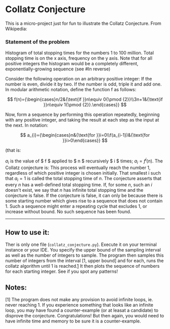 # Collatz Conjecture

This is a micro-project just for fun to illustrate the Collatz Conjecture. From Wikipedia:

### Statement of the problem
Histogram of total stopping times for the numbers 1 to 100 million. Total stopping time is on the x axis, 
frequency on the y axis. Note that for all positive integers the histogram would be a completely different, 
exponentially-growing sequence (see #In reverse)

Consider the following operation on an arbitrary positive integer:
If the number is even, divide it by two.
If the number is odd, triple it and add one.
In modular arithmetic notation, define the function f as follows:

$$
f(n)={\begin{cases}n/2&{\text{if }}n\equiv 0{\pmod {2}}\\3n+1&{\text{if }}n\equiv 1{\pmod {2}}.\end{cases}}
$$

Now, form a sequence by performing this operation repeatedly, beginning with any positive integer, and taking the result at
each step as the input at the next.
In notation:

$$
 a_{i}={\begin{cases}n&{\text{for }}i=0\\f(a_{i-1})&{\text{for }}i>0\end{cases}}
$$

(that is: 

$a_{i}$ is the value of $ f $ applied to $ n $ recursively $ i $ times; 
$a_{i}=f^{i}(n)$.
The Collatz conjecture is: This process will eventually reach the number 1, regardless of which positive integer is chosen 
initially.
That smallest i such that $a_i = 1$ is called the total stopping time of $n$. The conjecture asserts that every $n$ has a 
well-defined total stopping time. If, for some $n$, such an $i$ doesn't exist, we say that $n$ has infinite total stopping time 
and the conjecture is false.
If the conjecture is false, it can only be because there is some starting number which gives rise to a sequence that does 
not contain 1. Such a sequence might enter a repeating cycle that excludes 1, or increase without bound. 
No such sequence has been found.

---

## How to use it:

Ther is only one file (`collatz_conjecture.py`). Execute it on your terminal instance or your IDE. You specify the upper bound of the sampling interval as 
well as the number of integers to sample.
The program then samples this number of integers from the interval [1, upper bound] and for each, runs the collatz algorithm 
until 1 is reached.[1](##notes)
It then plots the sequence of numbers for each starting integer. See if you spot any patterns!

## Notes:
[1] The program does not make any provision to avoid infinite loops, ie. never reaching 1. If you experience something that 
looks like an infinite loop, you may have found a counter-example (or at leasat a candidate) to disprove the conjecture. 
Congratulations! But then again, you would need to have infinite time and memory to be sure it is a counter-example.
